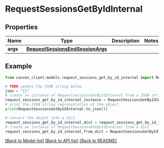 # RequestSessionsGetByIdInternal


## Properties

Name | Type | Description | Notes
------------ | ------------- | ------------- | -------------
**args** | [**RequestSessionsEndSessionArgs**](RequestSessionsEndSessionArgs.md) |  | 

## Example

```python
from convex_client.models.request_sessions_get_by_id_internal import RequestSessionsGetByIdInternal

# TODO update the JSON string below
json = "{}"
# create an instance of RequestSessionsGetByIdInternal from a JSON string
request_sessions_get_by_id_internal_instance = RequestSessionsGetByIdInternal.from_json(json)
# print the JSON string representation of the object
print(RequestSessionsGetByIdInternal.to_json())

# convert the object into a dict
request_sessions_get_by_id_internal_dict = request_sessions_get_by_id_internal_instance.to_dict()
# create an instance of RequestSessionsGetByIdInternal from a dict
request_sessions_get_by_id_internal_from_dict = RequestSessionsGetByIdInternal.from_dict(request_sessions_get_by_id_internal_dict)
```
[[Back to Model list]](../README.md#documentation-for-models) [[Back to API list]](../README.md#documentation-for-api-endpoints) [[Back to README]](../README.md)


